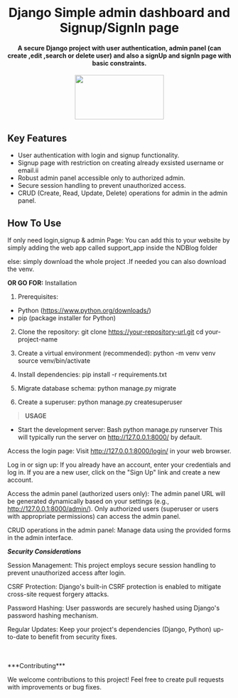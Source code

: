 
<h1 align="center">
  <br>
  <br>
  Django Simple admin dashboard and Signup/SignIn page
  <br>
</h1>

<h4 align="center">A secure Django project with user authentication, admin panel (can create ,edit ,search or delete user) and also a signUp and signIn page with basic constraints.</h4>


<p align="center"><img src="https://maxmautner.com/public/images/django.gif" width="200" height="100" /></p>

## Key Features

* User authentication with login and signup functionality.
* Signup page with restriction on creating already exsisted username or email.ii
* Robust admin panel accessible only to authorized admin.
* Secure session handling to prevent unauthorized access.
* CRUD (Create, Read, Update, Delete) operations for admin in the admin panel.

## How To Use

If only need login,signup & admin Page:
You can add this to your website by simply adding the web app called support_app inside the NDBlog folder 

else:
simply download the whole project .If needed you can also download the venv.

**OR GO FOR:**
Installation

1) Prerequisites:
* Python (https://www.python.org/downloads/)
* pip (package installer for Python)

2) Clone the repository:
git clone https://your-repository-url.git
cd your-project-name

3) Create a virtual environment (recommended):
python -m venv venv
source venv/bin/activate

4) Install dependencies:
pip install -r requirements.txt

5) Migrate database schema:
python manage.py migrate

6) Create a superuser:
python manage.py createsuperuser


> **USAGE**

* Start the development server:
	Bash
	python manage.py runserver
		This will typically run the server on http://127.0.0.1:8000/ by default.

Access the login page:
	Visit http://127.0.0.1:8000/login/ in your web browser.

Log in or sign up:
	If you already have an account, enter your credentials and log in.
	If you are a new user, click on the "Sign Up" link and create a new account.

Access the admin panel (authorized users only):
	The admin panel URL will be generated dynamically based on your settings (e.g., http://127.0.0.1:8000/admin/).
	Only authorized users (superuser or users with appropriate permissions) can access the admin panel.

CRUD operations in the admin panel:
	Manage data using the provided forms in the admin interface.

***Security Considerations***

Session Management: 	This project employs secure session handling to prevent unauthorized access after login.<br>

CSRF Protection: 	Django's built-in CSRF protection is enabled to mitigate cross-site request forgery attacks.<br>

Password Hashing: 	User passwords are securely hashed using Django's password hashing mechanism.<br>

Regular Updates: 	Keep your project's dependencies (Django, Python) up-to-date to benefit from security fixes.<br>

<br>
<br>
***Contributing***

We welcome contributions to this project! Feel free to create pull requests with improvements or bug fixes.


